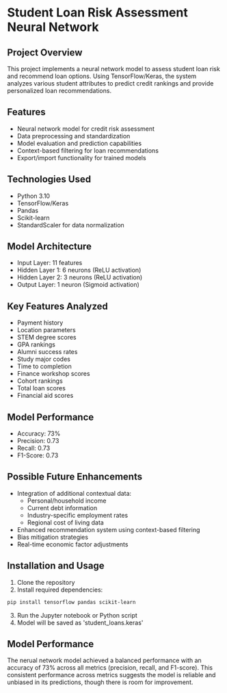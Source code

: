 # Student Loan Risk Assessment Neural Network

## Project Overview
This project implements a neural network model to assess student loan risk and recommend loan options. Using TensorFlow/Keras, the system analyzes various student attributes to predict credit rankings and provide personalized loan recommendations.

## Features
- Neural network model for credit risk assessment
- Data preprocessing and standardization
- Model evaluation and prediction capabilities
- Context-based filtering for loan recommendations
- Export/import functionality for trained models

## Technologies Used
- Python 3.10
- TensorFlow/Keras
- Pandas
- Scikit-learn
- StandardScaler for data normalization

## Model Architecture
- Input Layer: 11 features
- Hidden Layer 1: 6 neurons (ReLU activation)
- Hidden Layer 2: 3 neurons (ReLU activation)
- Output Layer: 1 neuron (Sigmoid activation)

## Key Features Analyzed
- Payment history
- Location parameters
- STEM degree scores
- GPA rankings
- Alumni success rates
- Study major codes
- Time to completion
- Finance workshop scores
- Cohort rankings
- Total loan scores
- Financial aid scores

## Model Performance
- Accuracy: 73%
- Precision: 0.73
- Recall: 0.73
- F1-Score: 0.73

## Possible Future Enhancements
- Integration of additional contextual data:
  - Personal/household income
  - Current debt information
  - Industry-specific employment rates
  - Regional cost of living data
- Enhanced recommendation system using context-based filtering
- Bias mitigation strategies
- Real-time economic factor adjustments

## Installation and Usage
1. Clone the repository
2. Install required dependencies:
```bash
pip install tensorflow pandas scikit-learn
```
3. Run the Jupyter notebook or Python script
4. Model will be saved as 'student_loans.keras'

## Model Performance
The nerual network model achieved a balanced performance with an accuracy of 73% across all metrics (precision, recall, and F1-score). This consistent performance across metrics suggests the model is reliable and unbiased in its predictions, though there is room for improvement.
